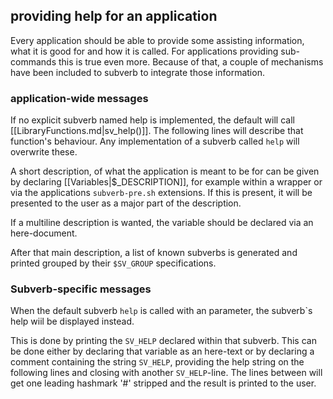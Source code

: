 ## providing help for an application ##

Every application should be able to provide some assisting
information, what it is good for and how it is called.
For applications providing sub-commands this is true even
more. Because of that, a couple of mechanisms have been included
to subverb to integrate those information.

### application-wide messages ###

If no explicit subverb named help is implemented,
the default will call [[LibraryFunctions.md|sv_help()]].
The following lines will describe that function's behaviour.
Any implementation of a subverb called `help` will overwrite
these.

A short description, of what the application is meant to be for
can be given by declaring [[Variables|$<SV>_DESCRIPTION]], for
example within a wrapper or via the applications `subverb-pre.sh`
extensions. If this is present, it will be presented to the user
as a major part of the description.

If a multiline description is wanted, the variable should be declared
via an here-document.

After that main description, a list of known subverbs is generated
and printed grouped by their `$SV_GROUP` specifications.

### Subverb-specific messages ###

When the default subverb `help` is called with an parameter, the subverb`s 
help wiil be displayed instead.

This is done by printing the `SV_HELP` declared within that subverb.
This can be done either by declaring that variable as an here-text or by
declaring a comment containing the string `SV_HELP`, providing the help
string on the following lines and closing with another `SV_HELP`-line.
The lines between will get one leading hashmark '#' stripped and the
result is printed to the user.


